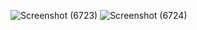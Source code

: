 ![Screenshot (6723)](https://github.com/ThoriqFatih/PPB-D-_Thoriq_Fatihassalam_5025201254/assets/129358222/c4e9a708-4c7d-4eed-a6fe-9a0c90795784)
![Screenshot (6724)](https://github.com/ThoriqFatih/PPB-D-_Thoriq_Fatihassalam_5025201254/assets/129358222/fb81285c-25d1-41d2-b01c-b713f41bb07d)
